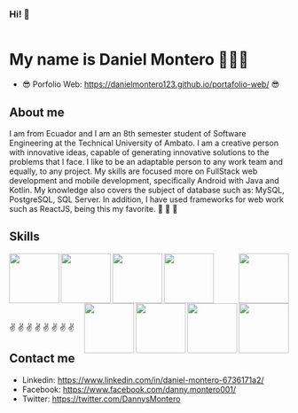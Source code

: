 ### Hi! 👋

<image src="/img/banner.png" alt="">

# My name is Daniel Montero 👨🏻‍💻
  - 😎 Porfolio Web: https://danielmontero123.github.io/portafolio-web/ 😎

 ## About me
  I am from Ecuador and I am an 8th semester student of Software Engineering at the Technical University of Ambato. I am a creative person with innovative ideas, capable of generating innovative solutions to the problems that I face. I like to be an adaptable person to any work team and equally, to any project. My skills are focused more on FullStack web development and mobile development, specifically Android with Java and Kotlin. My knowledge also covers the subject of database such as: MySQL, PostgreSQL, SQL Server. In addition, I have used frameworks for web work such as ReactJS, being this my favorite.  🎉 🎉 🎉
  
 ## Skills
  <image align="left" src="https://i.blogs.es/8d2420/650_1000_java/1366_2000.png" alt="" width="90px">
  <image align="left" src="https://upload.wikimedia.org/wikipedia/commons/thumb/9/99/Unofficial_JavaScript_logo_2.svg/1200px-Unofficial_JavaScript_logo_2.svg.png" alt="" width="90px">
  <image align="left" src="https://upload.wikimedia.org/wikipedia/commons/thumb/1/10/CSS3_and_HTML5_logos_and_wordmarks.svg/2560px-CSS3_and_HTML5_logos_and_wordmarks.svg.png" alt="" width="90px">
  <image align="left" src="https://upload.wikimedia.org/wikipedia/commons/thumb/6/64/Android_logo_2019_%28stacked%29.svg/1200px-Android_logo_2019_%28stacked%29.svg.png" alt="" width="90px">
  <image align="right" src="https://d1.awsstatic.com/asset-repository/products/amazon-rds/1024px-MySQL.ff87215b43fd7292af172e2a5d9b844217262571.png" alt="" width="90px">
  <image align="right" src="https://www.comparasoftware.com/wp-content/uploads/2018/08/logoPostgreSQL.png" alt="" width="90px">
  <image align="right" src="https://ipappg.edu.pe/blog/wp-content/uploads/2022/05/mssqlserver.png" alt="" width="90px">
  <image align="right" src="https://upload.wikimedia.org/wikipedia/commons/thumb/a/a7/React-icon.svg/1200px-React-icon.svg.png" alt="" width="90px">
  <image align="right" src="https://nodd3r.com/media/blog/Portadas_blog_21.png" alt="" width="90px">
    
<br>
<br>
<br>
<br>
<br>
<br>
<br>
    ✌ ✌ ✌ ✌ ✌ ✌ ✌ ✌
<br>
    
  ## Contact me
   - Linkedin: https://www.linkedin.com/in/daniel-montero-6736171a2/
   - Facebook: https://www.facebook.com/danny.montero001/
   - Twitter: https://twitter.com/DannysMontero
